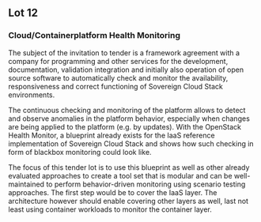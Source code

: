 ## Lot 12

### Cloud/Containerplatform Health Monitoring

The subject of the invitation to tender is a framework agreement with a company
for programming and other services for the development, documentation,
validation integration and initially also operation of open source software 
to automatically check and monitor the availability, responsiveness and
correct functioning of Sovereign Cloud Stack environments.

The continuous checking and monitoring of the platform allows to detect and
observe anomalies in the platform behavior, especially when changes are being
applied to the platform (e.g. by updates). With the OpenStack Health Monitor,
a blueprint already exists for the IaaS reference implementation of Sovereign
Cloud Stack and shows how such checking in form of blackbox monitoring could
look like.

The focus of this tender lot is to use this blueprint as well as other
already evaluated approaches to create a tool set that is modular and can
be well-maintained to perform behavior-driven monitoring using scenario
testing approaches. The first step would be to cover the IaaS layer.
The architecture however should enable covering other layers as well,
last not least using container workloads to monitor the container layer.
